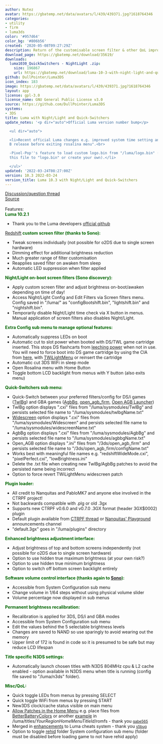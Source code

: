 ```yaml
---
author: Nutez
avatar: https://gbatemp.net/data/avatars/l/439/439371.jpg?1618764346
categories:
- utility
- firm
- luma3ds
color: '#957d64'
color_bg: '#806b56'
created: '2020-05-08T09:27:29Z'
description: Return of the customisable screen filter & other QoL improvements
download_page: https://gbatemp.net/download/35619/
downloads:
  luma1030_QuickSwitchers - NightLight .zip:
    size: 196867
    url: https://gbatemp.net/download/luma-10-3-with-night-light-and-quick-switchers.35619/download
github: DullPointer/Luma3DS
icon_index: 183
image: https://gbatemp.net/data/avatars/l/439/439371.jpg?1618764346
layout: app
license: gpl-3.0
license_name: GNU General Public License v3.0
source: https://github.com/DullPointer/Luma3DS
systems:
- 3DS
title: Luma with Night/Light and Quick-Switchers
update_notes: '<p dir="auto">Official Luma version number bump</p>

  <ul dir="auto">

  <li>Recent official Luma changes e.g. improved system time setting and "Wait for
  B release before exiting rosalina menu".<br>

  -Pixel-Pop''s feature to load custom logo.bin from "/luma/logo.bin" (example: rename
  this file to "logo.bin" or create your own).</li>

  </ul>'
updated: '2022-03-24T08:27:00Z'
version: 10.3 2022-03-24
version_title: Luma 10.3 with Night/Light and Quick-Switchers
---
```

<a href="https://gbatemp.net/threads/unofficial-luma-build-discussion.573617/">Discussion/question thread</a><br><a href="https://github.com/DullPointer/Luma3DS" target="_blank">Source</a><br><br>Features:<br><span style="color:#060"><b>Luma 10.2.1</b></span><br><ul><li>Thank you to the Luma developers <a href="https://github.com/LumaTeam/Luma3DS/wiki" target="_blank">official github</a></ul><span style="color:#060"><a href="https://gbatemp.net/threads/ctr_redshift-hardware-based-blue-light-filter-for-old3ds-and-2ds.493736/page-5">Redshift</a><b> custom screen filter (thanks to Sono):</b></span><br><ul><li>Tweak screens individually (not possible for o2DS due to single screen hardware)<li>Dimming effect for additional brightness reduction<li>Much greater range of filter customisation<li>Reapplies saved filter on awaken from sleep<li>Automatic LED suppression when filter applied</ul><span style="color:#060"><b>Night/Light on-boot screen filters (Sono discovery):</b></span><br><ul><li>Apply custom screen filter and adjust brightness on-boot/awaken depending on time of day!<li>Access Night/Light Config and Edit Filters via Screen filters menu. Config saved in "/luma/" as "configBootshift.bin", "lightshift.bin" and "nightshift.bin".<li>Temporarily disable Night/Light time check via X button in menus. Manual application of screen filters also disables Night/Light.</ul><span style="color:#060"><b>Extra Config sub menu to manage optional features:</b></span><br><ul><li>Automatically suppress LEDs on boot<li>Automatic cut to slot power when booted with DS/TWL game cartridge inserted. This stops DS flashcarts from <a href="https://github.com/LumaTeam/Luma3DS/issues/1202#issuecomment-449624237" target="_blank">leeching power</a> when not in use. You will need to force boot into DS game cartridge by using the CIA from <a href="https://gbatemp.net/threads/twl-slot-1-launcher-first-custom-dsiware-app.414501/">here</a>, with <a href="https://github.com/DS-Homebrew/TWiLightMenu/releases" target="_blank">TWiLightMenu</a> or reinsert the cartridge<li>Automatic cut 3DS WiFi in sleep mode<li>Open Rosalina menu with Home Button<li>Toggle bottom LCD backlight from menus with Y button (also exits menu)</ul><b><span style="color:#060">Quick-Switchers sub menu:</span></b><br><ul><li>Quick-Switch between your preferred filters/config for DS/i games (<a href="https://gbatemp.net/threads/twpatcher-ds-i-mode-screen-filters-and-patches.542694/">TwlBg</a>) and GBA games (<a href="https://gbatemp.net/threads/twpatcher-ds-i-mode-screen-filters-and-patches.542694/page-71#post-9143128">AgbBg</a>, <a href="https://github.com/profi200/open_agb_firm" target="_blank">open_agb_firm</a>, <a href="https://gbatemp.net/download/open-agb-launcher.36828/">Open AGB Launcher</a>)<li>TwlBg option displays ".cxi" files from "/luma/sysmodules/TwlBg" and persists selected file name to "/luma/sysmodules/twlbgName.txt"<li><a href="https://wiki.ds-homebrew.com/twilightmenu/playing-in-widescreen.html" target="_blank">Widescreen</a> option displays ".cxi" files from "/luma/sysmodules/Widescreen" and persists selected file name to "/luma/sysmodules/widescreenName.txt"<li>AgbBg option displays ".cxi" files from "/luma/sysmodules/AgbBg" and persists selected file name to "/luma/sysmodules/agbbgName.txt"<li>Open_AGB option displays ".ini" files from "/3ds/open_agb_firm" and persists selected file name to "/3ds/open_agb_firm/configName.txt"<li>Works best with meaningful file names e.g. "redshiftWideMode.cxi", "pixelPerfect.cxi", "lowBrightness.ini"<li>Delete the .txt file when creating new TwlBg/AgbBg patches to avoid the persisted name being incorrect<li>Option to force revert TWiLightMenu widescreen patch</ul><b><span style="color:#060">Plugin loader:</span></b><br><ul><li>All credit to Nanquitas and PabloMK7 and anyone else involved in the CTRPF project!<li>Not backwards compatible with .plg or old .3gx<li>Supports new CTRPF v0.6.0 and v0.7.0 .3GX format (header 3GX$0002) plugin<li>Default plugin available from <a href="https://gbatemp.net/threads/ctrpluginframework-blank-plugin-now-with-action-replay.487729/page-68#post-9343144">CTRPF thread</a> or <a href="https://discord.com/invite/z4ZMh27" target="_blank">Nanquitas' Playground</a> announcements channel<li>"default.3gx" goes in "/luma/plugins" directory</ul><b><span style="color:#060">Enhanced brightness adjustment interface:</span></b><br><ul><li>Adjust brightness of top and bottom screens independently (not possible for o2DS due to single screen hardware)<li>Option to use hidden true maximum brightness (at your own risk?)<li>Option to use hidden true minimum brightness<li>Option to switch off bottom screen backlight entirely</ul><b><span style="color:#060">Software volume control interface (thanks again to <a href="https://gbatemp.net/threads/is-there-an-volume-management-homebrew.474817/#post-8699169">Sono</a>):</span></b><br><ul><li>Accessible from System Configuration sub menu<li>Change volume in 1/64 steps without using physical volume slider<li>Volume percentage now displayed in sub menus</ul><b><span style="color:#060">Permanent brightness recalibration:</span></b><br><ul><li>Recalibration is applied for 3DS, DS/i and GBA modes<li>Accessible from System Configuration sub menu<li>Edit the values behind the 5 selectable brightness levels<li>Changes are saved to NAND so use sparingly to avoid wearing out the memory<li>Upper limit of 172 is found in code so it is presumed to be safe but may reduce LCD lifespan</ul><b><span style="color:#060">Title specific N3DS settings:</span></b><br><ul><li>Automatically launch chosen titles with N3DS 804MHz cpu & L2 cache enabled - option available in N3DS menu when title is running (config file saved to "/luma/n3ds" folder).</ul><b><span style="color:#060">Misc/QoL:</span></b><br><ul><li>Quick toggle LEDs from menus by pressing SELECT<li>Quick toggle WiFi from menus by pressing START<li>New3DS clock/cache status visible on main menu<li><a href="https://github.com/LumaTeam/Luma3DS/pull/1634" target="_blank">Allow Patches in the Home Menu</a> e.g. place files from <a href="https://gbatemp.net/threads/release-betterbatterycolors-for-homemenu.523138/">BetterBatteryColors</a> or another <a href="https://gbatemp.net/threads/unofficial-luma-build-discussion.573617/page-5#post-9540802">example</a> in /luma/titles/*YourRegionHomeMenuTitleId*/romfs - thank you <a href="https://github.com/gabe565" target="_blank"><span style="font-size:12px">gabe565</span></a><li>Merged in <a href="https://github.com/LumaTeam/Luma3DS/pull/1623" target="_blank">enhancements</a> to Luma cheats system - thank you <a href="https://github.com/s5bug" target="_blank"><span style="font-size:12px">s5bug</span></a><li>Option to toggle <a href="https://github.com/hax0kartik/rehid" target="_blank">rehid</a> folder System configuration sub menu (folder must be disabled before loading game to not have rehid apply)</ul>